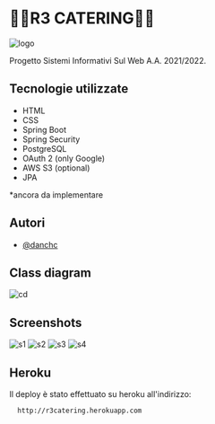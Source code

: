 
# 🥐🥞R3 CATERING🥞🥐
![logo](https://i.ibb.co/KFbWHLW/r3-logo-v1.png)

Progetto Sistemi Informativi Sul Web A.A. 2021/2022.




## Tecnologie utilizzate

- HTML
- CSS
- Spring Boot
- Spring Security
- PostgreSQL
- OAuth 2 (only Google)
- AWS S3 (optional)
- JPA

*ancora da implementare


## Autori

- [@danchc](https://www.github.com/danchc)

## Class diagram

![cd](https://i.postimg.cc/RF9P9fGd/class-diagram.png)

## Screenshots

![s1](https://i.postimg.cc/J7cDLnmG/homepage.png)
![s2](https://i.postimg.cc/9My4zX7g/chisiamo.png)
![s3](https://i.postimg.cc/mkwtNdVQ/registrazione.png)
![s4](https://i.postimg.cc/tJys60dq/dashboard.png)

## Heroku

Il deploy è stato effettuato su heroku all'indirizzo:

```bash
  http://r3catering.herokuapp.com
```

